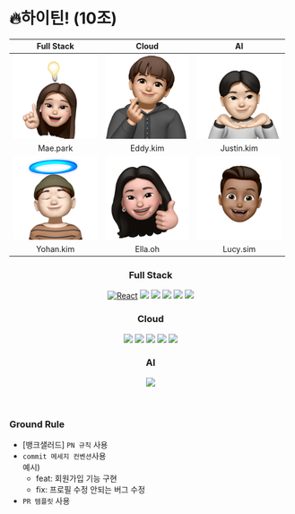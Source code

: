 # 🔥하이틴! (10조)

<div align="center">
  
| **Full Stack** | **Cloud** | **AI** |
|:------: | :------: | :------: |
| <img src="http://raw.githubusercontent.com/Kakaotech-10/.github/main/profile/Mae.png" height=150 width=150> | <img src="http://raw.githubusercontent.com/Kakaotech-10/.github/main/profile/Eddy.png" height=150 width=150> | <img src="http://raw.githubusercontent.com/Kakaotech-10/.github/main/profile/Justin.png" height=150 width=150> |
| Mae.park | Eddy.kim | Justin.kim |
| <img src="http://raw.githubusercontent.com/Kakaotech-10/.github/main/profile/Yohan.png" height=150 width=150> |  <img src="http://raw.githubusercontent.com/Kakaotech-10/.github/main/profile/Ella.png" height=150 width=150> |  <img src="http://raw.githubusercontent.com/Kakaotech-10/.github/main/profile/Lucy.png" height=150 width=150>
| Yohan.kim | Ella.oh | Lucy.sim |



### Full Stack
[![React](https://img.shields.io/badge/React-20232A?style=for-the-badge&logo=react&logoColor=61DAFB)](https://reactjs.org/)
<img src="https://img.shields.io/badge/java-007396?style=for-the-badge&logo=java&logoColor=white">  <img src="https://img.shields.io/badge/spring-6DB33F?style=for-the-badge&logo=spring&logoColor=white"> <img src="https://img.shields.io/badge/springboot-6DB33F?style=for-the-badge&logo=springboot&logoColor=white"> <img src="https://img.shields.io/badge/JPA-6DB33F?style=for-the-badge&logoColor=white"> <img src="https://img.shields.io/badge/mysql-4479A1?style=for-the-badge&logo=mysql&logoColor=white"> 
### Cloud
<img src="https://img.shields.io/badge/aws-232F3E?style=for-the-badge&logo=amazon-aws&logoColor=white">  
<img src="https://img.shields.io/badge/docker-2496ED?style=for-the-badge&logo=docker&logoColor=white">  
<img src="https://img.shields.io/badge/kubernetes-326CE5?style=for-the-badge&logo=kubernetes&logoColor=white">  
<img src="https://img.shields.io/badge/github%20actions-2088FF?style=for-the-badge&logo=github-actions&logoColor=white">  
<img src="https://img.shields.io/badge/jenkins-D24939?style=for-the-badge&logo=jenkins&logoColor=white">

### AI
  <img src="https://img.shields.io/badge/Python-3766AB?style=flat-square&logo=Python&logoColor=white"/></a>
</div>

<br/>

### Ground Rule
- [뱅크샐러드] `PN 규칙` 사용 
- `commit 메세지 컨벤션`사용
  <br/>
    예시)
    - feat: 회원가입 기능 구현
    - fix: 프로필 수정 안되는 버그 수정
- `PR 템플릿` 사용
